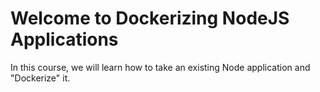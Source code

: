 # Welcome to Dockerizing NodeJS Applications

In this course, we will learn how to take an existing Node application and "Dockerize" it.
